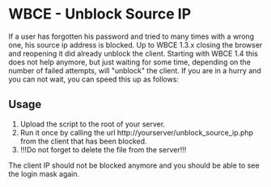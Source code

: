 # WBCE - Unblock Source IP
If a user has forgotten his password and tried to many times with a wrong one, his source ip address is blocked. Up to WBCE 1.3.x closing the browser and reopening it did already unblock the client. Starting with WBCE 1.4 this does not help anymore, but just waiting for some time, depending on the number of failed attempts, will "unblock" the client. If you are in a hurry and you can not wait, you can speed this up as follows:

## Usage
  1. Upload the script to the root of your server.
  2. Run it once by calling the url http://yourserver/unblock_source_ip.php from the client that has been blocked.
  3. !!!Do not forget to delete the file from the server!!!

The client IP should not be blocked anymore and you should 
be able to see the login mask again.
